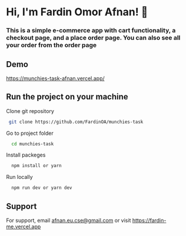 # Hi, I'm Fardin Omor Afnan! 👋

### This is a simple e-commerce app with cart functionality, a checkout page, and a place order page. You can also see all your order from the order page

## Demo

https://munchies-task-afnan.vercel.app/

## Run the project on your machine

Clone git repository

```bash
 git clone https://github.com/FardinOA/munchies-task
```

Go to project folder

```bash
  cd munchies-task
```

Install packeges

```bash
  npm install or yarn
```

Run locally

```bash
  npm run dev or yarn dev
```

## Support

For support, email afnan.eu.cse@gmail.com or visit https://fardin-me.vercel.app

